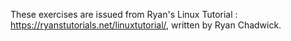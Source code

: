 These exercises are issued from Ryan's Linux Tutorial : https://ryanstutorials.net/linuxtutorial/, written by Ryan Chadwick.


